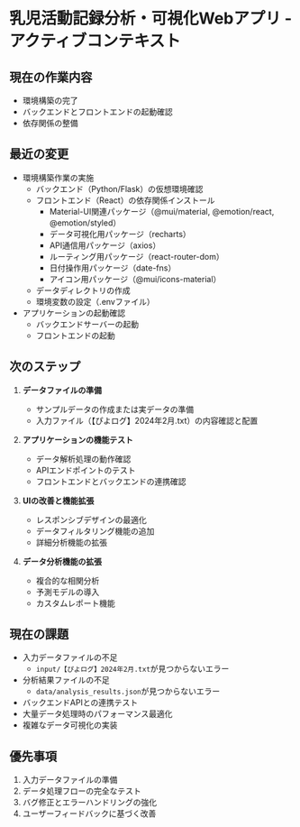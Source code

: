 # 乳児活動記録分析・可視化Webアプリ - アクティブコンテキスト

## 現在の作業内容

- 環境構築の完了
- バックエンドとフロントエンドの起動確認
- 依存関係の整備

## 最近の変更

- 環境構築作業の実施
  - バックエンド（Python/Flask）の仮想環境確認
  - フロントエンド（React）の依存関係インストール
    - Material-UI関連パッケージ（@mui/material, @emotion/react, @emotion/styled）
    - データ可視化用パッケージ（recharts）
    - API通信用パッケージ（axios）
    - ルーティング用パッケージ（react-router-dom）
    - 日付操作用パッケージ（date-fns）
    - アイコン用パッケージ（@mui/icons-material）
  - データディレクトリの作成
  - 環境変数の設定（.envファイル）
- アプリケーションの起動確認
  - バックエンドサーバーの起動
  - フロントエンドの起動

## 次のステップ

1. **データファイルの準備**
   - サンプルデータの作成または実データの準備
   - 入力ファイル（【ぴよログ】2024年2月.txt）の内容確認と配置

2. **アプリケーションの機能テスト**
   - データ解析処理の動作確認
   - APIエンドポイントのテスト
   - フロントエンドとバックエンドの連携確認

3. **UIの改善と機能拡張**
   - レスポンシブデザインの最適化
   - データフィルタリング機能の追加
   - 詳細分析機能の拡張

4. **データ分析機能の拡張**
   - 複合的な相関分析
   - 予測モデルの導入
   - カスタムレポート機能

## 現在の課題

- 入力データファイルの不足
  - `input/【ぴよログ】2024年2月.txt`が見つからないエラー
- 分析結果ファイルの不足
  - `data/analysis_results.json`が見つからないエラー
- バックエンドAPIとの連携テスト
- 大量データ処理時のパフォーマンス最適化
- 複雑なデータ可視化の実装

## 優先事項

1. 入力データファイルの準備
2. データ処理フローの完全なテスト
3. バグ修正とエラーハンドリングの強化
4. ユーザーフィードバックに基づく改善
